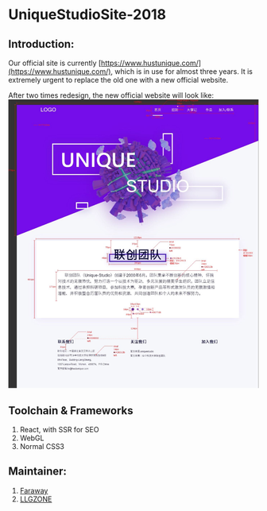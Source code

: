 # UniqueStudioSite-2018

## Introduction:

Our official site is currently [https://www.hustunique.com/](https://www.hustunique.com/), which is in use for almost three years.
It is extremely urgent to replace the old one with a new official website.

After two times redesign, the new official website will look like: ![Screenshot](./src/Assets/screenshot1.jpg)

## Toolchain & Frameworks
1. React, with SSR for SEO
2. WebGL
3. Normal CSS3

## Maintainer:
1. [Faraway](https://github.com/farawaaay)
2. [LLGZONE](https://github.com/LLGZONE)
